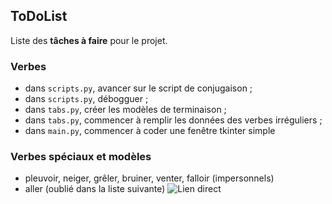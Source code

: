 ## ToDoList

Liste des **tâches à faire** pour le projet.

### Verbes

- dans `scripts.py`, avancer sur le script de conjugaison ;
- dans `scripts.py`, débogguer ;
- dans `tabs.py`, créer les modèles de terminaison ;
- dans `tabs.py`, commencer à remplir les données des verbes irréguliers ;
- dans `main.py`, commencer à coder une fenêtre tkinter simple

### Verbes spéciaux et modèles
- pleuvoir, neiger, grêler, bruiner, venter, falloir (impersonnels)
- aller (oublié dans la liste suivante)
![Lien direct](https://cdn.discordapp.com/attachments/1214669092632404018/1214972985656615054/Capture_decran_2024-03-06_a_17.28.37.png?ex=65fb0ec4&is=65e899c4&hm=67e9d986c5d548bee6b7497bf04a0d0e6b3ab7d11b607f7fdd1c559e4cef7ad8&)

